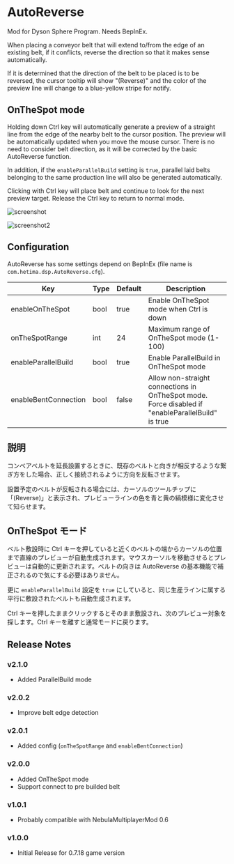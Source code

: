 # AutoReverse 

Mod for Dyson Sphere Program. Needs BepInEx.


When placing a conveyor belt that will extend to/from the edge of an existing belt, if it conflicts, reverse the direction so that it makes sense automatically.  

If it is determined that the direction of the belt to be placed is to be reversed, the cursor tooltip will show "(Reverse)" and the color of the preview line will change to a blue-yellow stripe for notify.

## OnTheSpot mode

Holding down Ctrl key will automatically generate a preview of a straight line from the edge of the nearby belt to the cursor position. The preview will be automatically updated when you move the mouse cursor. There is no need to consider belt direction, as it will be corrected by the basic AutoReverse function.

In addition, if the `enableParallelBuild` setting is `true`, parallel laid belts belonging to the same production line will also be generated automatically.

Clicking with Ctrl key will place belt and continue to look for the next preview target. Release the Ctrl key to return to normal mode.

![screenshot](https://raw.githubusercontent.com/hetima/DSP_AutoReverse/main/screen.gif)

![screenshot2](https://raw.githubusercontent.com/hetima/DSP_AutoReverse/main/screen2.gif)

## Configuration

AutoReverse has some settings depend on BepInEx (file name is `com.hetima.dsp.AutoReverse.cfg`).

|Key|Type|Default|Description|
|---|---|---|---|
|enableOnTheSpot|bool|true|Enable OnTheSpot mode when Ctrl is down|
|onTheSpotRange|int|24|Maximum range of OnTheSpot mode (1-100)|
|enableParallelBuild|bool|true|Enable ParallelBuild in OnTheSpot mode|
|enableBentConnection|bool|false|Allow non-straight connections in OnTheSpot mode. Force disabled if "enableParallelBuild" is true|

## 説明

コンベアベルトを延長設置するときに、既存のベルトと向きが相反するような繋ぎ方をした場合、正しく接続されるように方向を反転させます。  

設置予定のベルトが反転される場合には、カーソルのツールチップに「(Reverse)」と表示され、プレビューラインの色を青と黄の縞模様に変化させて知らせます。

## OnTheSpot モード

ベルト敷設時に Ctrl キーを押していると近くのベルトの端からカーソルの位置まで直線のプレビューが自動生成されます。マウスカーソルを移動させるとプレビューは自動的に更新されます。ベルトの向きは AutoReverse の基本機能で補正されるので気にする必要はありません。

更に `enableParallelBuild` 設定を `true` にしていると、同じ生産ラインに属する平行に敷設されたベルトも自動生成されます。

Ctrl キーを押したままクリックするとそのまま敷設され、次のプレビュー対象を探します。Ctrl キーを離すと通常モードに戻ります。


## Release Notes

### v2.1.0
- Added ParallelBuild mode

### v2.0.2
- Improve belt edge detection

### v2.0.1
- Added config (`onTheSpotRange` and `enableBentConnection`)

### v2.0.0

- Added OnTheSpot mode
- Support connect to pre builded belt

### v1.0.1

- Probably compatible with NebulaMultiplayerMod 0.6

### v1.0.0

- Initial Release for 0.7.18 game version

